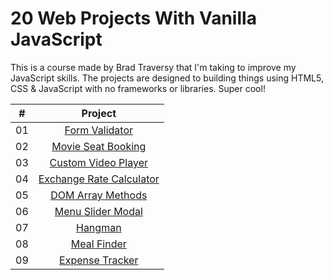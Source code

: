 # 20 Web Projects With Vanilla JavaScript

This is a course made by Brad Traversy that I'm taking to improve my JavaScript skills. 
The projects are designed to building things using HTML5, CSS & JavaScript with no frameworks or libraries. Super cool! 

|  #  |            Project             | 
| :-: | :----------------------------: | 
| 01  |  [Form Validator](https://github.com/carolinanonato/Vanilla-Javascript/tree/master/Form-validator) | 
| 02  |  [Movie Seat Booking](https://github.com/carolinanonato/Vanilla-Javascript/tree/master/Movie-Seat-Booking) |  
| 03  |  [Custom Video Player](https://github.com/carolinanonato/Vanilla-Javascript/tree/master/Custom-Video-Player) |
| 04  |  [Exchange Rate Calculator](https://github.com/carolinanonato/Vanilla-Javascript/tree/master/Exchange-Rate-Calculator) 
| 05  |  [DOM Array Methods](https://github.com/carolinanonato/Vanilla-Javascript/tree/master/DOM-Array-Methods) |
| 06  |  [Menu Slider Modal](https://github.com/carolinanonato/Vanilla-Javascript/tree/master/Menu-Slider-Modal) |
| 07  |  [Hangman](https://github.com/carolinanonato/Vanilla-Javascript/tree/master/Hangman) |
| 08  |  [Meal Finder](https://github.com/carolinanonato/Vanilla-Javascript/tree/master/Meal-Finder) |
| 09  |  [Expense Tracker](https://github.com/carolinanonato/Vanilla-Javascript/tree/master/Expense-Tracker) |

